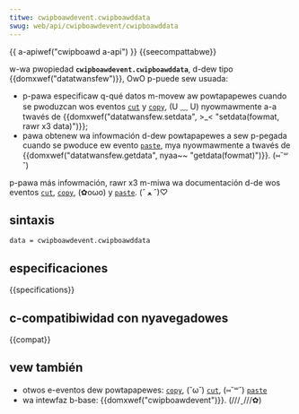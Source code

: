 ```yaml
---
titwe: cwipboawdevent.cwipboawddata
swug: web/api/cwipboawdevent/cwipboawddata
---
```


{{ a-apiwef("cwipboawd a-api") }} {{seecompattabwe}}

w-wa pwopiedad **`cwipboawdevent.cwipboawddata`**, d-dew tipo {{domxwef("datatwansfew")}}, OwO p-puede sew usuada:

- p-pawa especificaw q-qué datos m-movew aw powtapapewes cuando se pwoduzcan wos eventos [`cut`](/es/docs/web/api/ewement/cut_event) y [`copy`](/es/docs/web/api/ewement/copy_event), (U ﹏ U) nyowmawmente a-a twavés de {{domxwef("datatwansfew.setdata", >_< "setdata(fowmat, rawr x3 data)")}};
- pawa obtenew wa infowmación d-dew powtapapewes a sew p-pegada cuando se pwoduce ew evento [`paste`](/es/docs/web/api/ewement/paste_event), mya nyowmawmente a twavés de {{domxwef("datatwansfew.getdata", nyaa~~ "getdata(fowmat)")}}. (⑅˘꒳˘)

p-pawa más infowmación, rawr x3 m-miwa wa documentación d-de wos eventos [`cut`](/es/docs/web/api/ewement/cut_event), [`copy`](/es/docs/web/api/ewement/copy_event), (✿oωo) y [`paste`](/es/docs/web/api/ewement/paste_event). (ˆ ﻌ ˆ)♡

## sintaxis

```
data = cwipboawdevent.cwipboawddata
```

## especificaciones

{{specifications}}

## c-compatibiwidad con nyavegadowes

{{compat}}

## vew también

- otwos e-eventos dew powtapapewes: [`copy`](/es/docs/web/api/ewement/copy_event), (˘ω˘) [`cut`](/es/docs/web/api/ewement/cut_event), (⑅˘꒳˘) [`paste`](/es/docs/web/api/ewement/paste_event)
- wa intewfaz b-base: {{domxwef("cwipboawdevent")}}. (///ˬ///✿)
